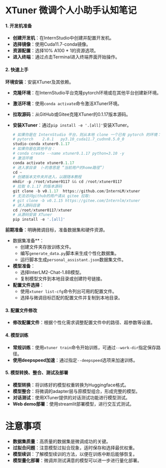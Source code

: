 # XTuner 微调个人小助手认知笔记

#### 1. 开发机准备
- **创建开发机**：在InternStudio中创建并配置开发机。
- **选择镜像**：使用Cuda11.7-conda镜像。
- **资源配置**：选择10% A100 * 1的资源选项。
- **进入终端**：通过点击Terminal进入终端界面开始操作。

#### 2. 快速上手
**环境安装**：安装XTuner及其依赖。

- **克隆环境**：在InternStudio平台克隆pytorch环境或在其他平台创建新环境。

- **激活环境**：使用`conda activate`命令激活XTuner环境。

- **拉取源码**：从GitHub或Gitee克隆XTuner的0.1.17版本源码。

- **安装XTuner**：通过`pip install -e '.[all]'`安装XTuner。

  ```python
  # 如果你是在 InternStudio 平台，则从本地 clone 一个已有 pytorch 的环境：
  # pytorch    2.0.1   py3.10_cuda11.7_cudnn8.5.0_0
  studio-conda xtuner0.1.17
  # 如果你是在其他平台：
  # conda create --name xtuner0.1.17 python=3.10 -y
  # 激活环境
  conda activate xtuner0.1.17
  # 进入家目录 （~的意思是 “当前用户的home路径”）
  cd ~
  # 创建版本文件夹并进入，以跟随本教程
  mkdir -p /root/xtuner0117 && cd /root/xtuner0117
  # 拉取 0.1.17 的版本源码
  git clone -b v0.1.17  https://github.com/InternLM/xtuner
  # 无法访问github的用户请从 gitee 拉取:
  # git clone -b v0.1.15 https://gitee.com/Internlm/xtuner
  # 进入源码目录
  cd /root/xtuner0117/xtuner
  # 从源码安装 XTuner
  pip install -e '.[all]'
  ```

**前期准备**：明确微调目标，准备数据集和硬件资源。

- 数据集准备**：
  - 创建文件夹存放训练文件。
  - 编写`generate_data.py`脚本来生成个性化数据集。
  - 运行脚本生成`personal_assistant.json`数据集文件。
- **模型准备**：
  - 选择InterLM2-Chat-1.8B模型。
  - 复制模型文件到本地目录或创建符号链接。
- **配置文件选择**：
  - 使用`xtuner list-cfg`命令列出可用的配置文件。
  - 选择与微调目标匹配的配置文件并复制到本地目录。

#### 3. 配置文件修改
- **修改配置文件**：根据个性化需求调整配置文件中的路径、超参数等设置。

#### 4. 模型训练
- **常规训练**：使用`xtuner train`命令开始训练，可通过`--work-dir`指定保存路径。
- **使用deepspeed加速**：通过指定`--deepspeed`选项来加速训练。

#### 5. 模型转换、整合、测试及部署
- **模型转换**：将训练好的模型权重转换为Huggingface格式。
- **模型整合**：将微调的adapter层与原模型组合，形成完整的模型。
- **对话测试**：使用XTuner提供的对话测试功能进行模型测试。
- **Web demo部署**：使用streamlit部署模型，进行交互式测试。

# 注意事项
- **数据集质量**：高质量的数据集是微调成功的关键。
- **过拟合问题**：注意模型过拟合现象，适时保存和选择最优权重。
- **模型续训**：了解模型续训的方法，以便在训练中断后能够恢复。
- **模型量化部署**：微调并测试满意的模型可以进一步进行量化部署。

